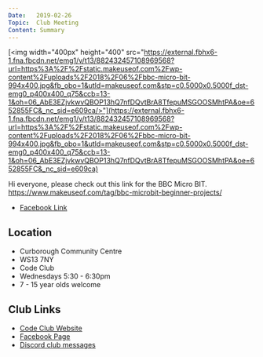 ```yaml
---
Date:   2019-02-26
Topic:  Club Meeting
Content: Summary
---
```

[<img width="400px" height="400" src="https://external.fbhx6-1.fna.fbcdn.net/emg1/v/t13/882432457108969568?url=https%3A%2F%2Fstatic.makeuseof.com%2Fwp-content%2Fuploads%2F2018%2F06%2Fbbc-micro-bit-994x400.jpg&fb_obo=1&utld=makeuseof.com&stp=c0.5000x0.5000f_dst-emg0_p400x400_q75&ccb=13-1&oh=06_AbE3EZjvkwvQBOP13hQ7nfDQvtBrA8TfepuMSGOOSMhtPA&oe=652855FC&_nc_sid=e609ca/>"](https://external.fbhx6-1.fna.fbcdn.net/emg1/v/t13/882432457108969568?url=https%3A%2F%2Fstatic.makeuseof.com%2Fwp-content%2Fuploads%2F2018%2F06%2Fbbc-micro-bit-994x400.jpg&fb_obo=1&utld=makeuseof.com&stp=c0.5000x0.5000f_dst-emg0_p400x400_q75&ccb=13-1&oh=06_AbE3EZjvkwvQBOP13hQ7nfDQvtBrA8TfepuMSGOOSMhtPA&oe=652855FC&_nc_sid=e609ca)

Hi everyone, please check out this link for the BBC Micro BIT.   https://www.makeuseof.com/tag/bbc-microbit-beginner-projects/

* [Facebook Link](https://www.facebook.com/1481985248595237/posts/1932908573502900/)

## Location

* Curborough Community Centre
* WS13 7NY
* Code Club
* Wednesdays 5:30 - 6:30pm
* 7 - 15 year olds welcome

## Club Links

* [Code Club Website](https://lichfield-code-club.github.io/)
* [Facebook Page](https://www.facebook.com/LichfieldCoders)
* [Discord club messages](https://discord.gg/szz6xGK)
